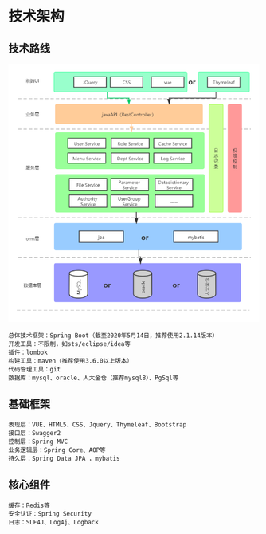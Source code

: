 # 技术架构
## 技术路线
![](./image/系统架构设计技术.png) 
~~~
总体技术框架：Spring Boot（截至2020年5月14日，推荐使用2.1.14版本）
开发工具：不限制，如sts/eclipse/idea等
插件：lombok
构建工具：maven（推荐使用3.6.0以上版本）
代码管理工具：git
数据库：mysql、oracle、人大金仓（推荐mysql8）、PgSql等
~~~

## 基础框架

~~~
表现层：VUE、HTML5、CSS、Jquery、Thymeleaf、Bootstrap
接口层：Swagger2
控制层：Spring MVC
业务逻辑层：Spring Core、AOP等
持久层：Spring Data JPA ，mybatis
~~~

## 核心组件

~~~
缓存：Redis等
安全认证：Spring Security
日志：SLF4J、Log4j、Logback
~~~

